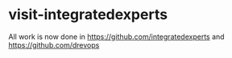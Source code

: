 # visit-integratedexperts
All work is now done in https://github.com/integratedexperts and https://github.com/drevops

